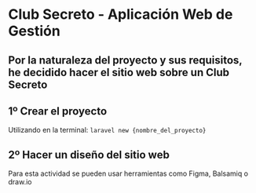 # Club Secreto - Aplicación Web de Gestión

Por la naturaleza del proyecto y sus requisitos, he decidido hacer el sitio web sobre un Club Secreto
---

## 1º Crear el proyecto 
Utilizando en la terminal:
```laravel new {nombre_del_proyecto}```
## 2º Hacer un diseño del sitio web
Para esta actividad se pueden usar herramientas como Figma, Balsamiq o draw.io
